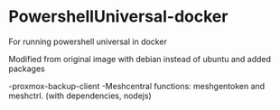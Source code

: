 # PowershellUniversal-docker
For running powershell universal in docker

Modified from original image with debian instead of ubuntu and added packages

-proxmox-backup-client
-Meshcentral functions: meshgentoken and meshctrl. (with dependencies, nodejs)
